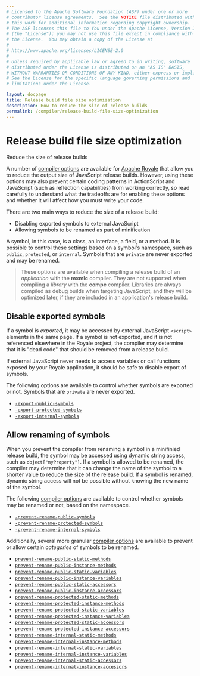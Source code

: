 ```yaml
---
# Licensed to the Apache Software Foundation (ASF) under one or more
# contributor license agreements.  See the NOTICE file distributed with
# this work for additional information regarding copyright ownership.
# The ASF licenses this file to You under the Apache License, Version 2.0
# (the "License"); you may not use this file except in compliance with
# the License.  You may obtain a copy of the License at
# 
# http://www.apache.org/licenses/LICENSE-2.0
# 
# Unless required by applicable law or agreed to in writing, software
# distributed under the License is distributed on an "AS IS" BASIS,
# WITHOUT WARRANTIES OR CONDITIONS OF ANY KIND, either express or implied.
# See the License for the specific language governing permissions and
# limitations under the License.

layout: docpage
title: Release build file size optimization
description: How to reduce the size of release builds
permalink: /compiler/release-build-file-size-optimization
---
```

# Release build file size optimization

Reduce the size of release builds

A number of [compiler options](compiler/compiler-options) are available for [Apache Royale](https://royale.apache.org/) that allow you to reduce the output size of JavaScript release builds. However, using these options may also prevent certain coding patterns in ActionScript and JavaScript (such as reflection capabilities) from working correctly, so read carefully to understand what the tradeoffs are for enabling these options and whether it will affect how you must write your code.

There are two main ways to reduce the size of a release build:

- Disabling exported symbols to external JavaScript
- Allowing symbols to be renamed as part of minification

A symbol, in this case, is a class, an interface, a field, or a method. It is possible to control these settings based on a symbol's namespace, such as `public`, `protected`, or `internal`. Symbols that are `private` are never exported and may be renamed.

> These options are available when compiling a release build of an _application_ with the **mxmlc** compiler. They are not supported when compiling a _library_ with the **compc** compiler. Libraries are always compiled as debug builds when targeting JavaScript, and they will be optimized later, if they are included in an application's release build.

## Disable exported symbols

If a symbol is _exported_, it may be accessed by external JavaScript `<script>` elements in the same page. If a symbol is not exported, and it is not referenced elsewhere in the Royale project, the compiler may determine that it is "dead code" that should be removed from a release build.

If external JavaScript never needs to access variables or call functions exposed by your Royale application, it should be safe to disable export of symbols.

The following options are available to control whether symbols are exported or not. Symbols that are `private` are never exported.

- [`-export-public-symbols`](compiler/compiler-options#export-public-symbols)
- [`-export-protected-symbols`](compiler/compiler-options#export-protected-symbols)
- [`-export-internal-symbols`](compiler/compiler-options#export-internal-symbols)

## Allow renaming of symbols

When you prevent the compiler from renaming a symbol in a minifinied release build, the symbol may be accessed using dynamic string access, such as `object["myProperty"]`. If a symbol is allowed to be renamed, the compiler may determine that it can change the name of the symbol to a shorter value to reduce the size of the release build. If a symbol is renamed, dynamic string access will not be possible without knowing the new name of the symbol.

The following [compiler options](compiler/compiler-options) are available to control whether symbols may be renamed or not, based on the namespace.

- [`-prevent-rename-public-symbols`](compiler/compiler-options#prevent-rename-public-symbols)
- [`-prevent-rename-protected-symbols`](compiler/compiler-options#prevent-rename-protected-symbols)
- [`-prevent-rename-internal-symbols`](compiler/compiler-options#prevent-rename-internal-symbols)

Additionally, several more granular [compiler options](compiler/compiler-options) are available to prevent or allow certain _categories_ of symbols to be renamed.

- [`prevent-rename-public-static-methods`](compiler/compiler-options.html#prevent-rename-public-static-methods)
- [`prevent-rename-public-instance-methods`](compiler/compiler-options.html#prevent-rename-public-instance-methods)
- [`prevent-rename-public-static-variables`](compiler/compiler-options.html#prevent-rename-public-static-variables)
- [`prevent-rename-public-instance-variables`](compiler/compiler-options.html#prevent-rename-public-instance-variables)
- [`prevent-rename-public-static-accessors`](compiler/compiler-options.html#prevent-rename-public-static-accessors)
- [`prevent-rename-public-instance-accessors`](compiler/compiler-options.html#prevent-rename-public-instance-accessors)
- [`prevent-rename-protected-static-methods`](compiler/compiler-options.html#prevent-rename-protected-static-methods)
- [`prevent-rename-protected-instance-methods`](compiler/compiler-options.html#prevent-rename-protected-instance-methods)
- [`prevent-rename-protected-static-variables`](compiler/compiler-options.html#prevent-rename-protected-static-variables)
- [`prevent-rename-protected-instance-variables`](compiler/compiler-options.html#prevent-rename-protected-instance-variables)
- [`prevent-rename-protected-static-accessors`](compiler/compiler-options.html#prevent-rename-protected-static-accessors)
- [`prevent-rename-protected-instance-accessors`](compiler/compiler-options.html#prevent-rename-protected-instance-accessors)
- [`prevent-rename-internal-static-methods`](compiler/compiler-options.html#prevent-rename-internal-static-methods)
- [`prevent-rename-internal-instance-methods`](compiler/compiler-options.html#prevent-rename-internal-instance-methods)
- [`prevent-rename-internal-static-variables`](compiler/compiler-options.html#prevent-rename-internal-static-variables)
- [`prevent-rename-internal-instance-variables`](compiler/compiler-options.html#prevent-rename-internal-instance-variables)
- [`prevent-rename-internal-static-accessors`](compiler/compiler-options.html#prevent-rename-internal-static-accessors)
- [`prevent-rename-internal-instance-accessors`](compiler/compiler-options.html#prevent-rename-internal-instance-accessors)
